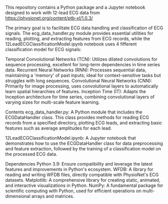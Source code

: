 This repository contains a Python package and a Jupyter notebook designed to work with 12-lead ECG data from https://physionet.org/content/ptb-xl/1.0.3/

The primary goal is to facilitate ECG data handling and classification of ECG signals. The ecg_data_handler.py module provides essential utilities for reading, plotting, and extracting features from ECG records,
while the 12LeadECGClassificationModel.ipynb notebook uses 4 fifferent classification model for ECG signals:

Temporal Convolutional Networks (TCN): Utilizes dilated convolutions for sequence processing, excellent for long-term dependencies in time series data.
Recurrent Neural Networks (RNN): Processes sequential data, maintaining a 'memory' of past inputs; ideal for context-sensitive tasks but struggles with long sequences.
Convolutional Neural Networks (CNN): Primarily for image processing, uses convolutional layers to automatically learn spatial hierarchies of features.
Inception Time (IT): Adapts the Inception architecture for time series, combining convolutional layers of varying sizes for multi-scale feature learning.

Contents
ecg_data_handler.py: A Python module that includes the ECGDataHandler class. This class provides methods for reading ECG records from a specified directory, plotting ECG leads, and extracting basic features such as average amplitudes for each lead.

12LeadECGClassificationModel.ipynb: A Jupyter notebook that demonstrates how to use the ECGDataHandler class for data preprocessing and feature extraction, followed by the training of a classification model on the processed ECG data.

Dependencies
Python 3.9: Ensure compatibility and leverage the latest features and improvements in Python's ecosystem.
WFDB: A library for reading and writing WFDB files, directly compatible with PhysioNet's ECG datasets.
Matplotlib: A comprehensive library for creating static, animated, and interactive visualizations in Python.
NumPy: A fundamental package for scientific computing with Python, used for efficient operations on multi-dimensional arrays and matrices.

